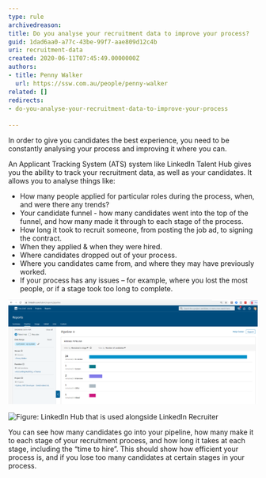 ```yaml
---
type: rule
archivedreason: 
title: Do you analyse your recruitment data to improve your process?
guid: 1dad6aa0-a77c-43be-99f7-aae809d12c4b
uri: recruitment-data
created: 2020-06-11T07:45:49.0000000Z
authors:
- title: Penny Walker
  url: https://ssw.com.au/people/penny-walker
related: []
redirects: 
- do-you-analyse-your-recruitment-data-to-improve-your-process

---
```


In order to give you candidates the best experience, you need to be constantly analysing your process and improving it where you can.

<!--endintro-->

An Applicant Tracking System (ATS) system like LinkedIn Talent Hub gives you the ability to track your recruitment data, as well as your candidates. It allows you to analyse things like:

* How many people applied for particular roles during the process, when, and were there any trends?
* Your candidate funnel - how many candidates went into the top of the funnel, and how many made it through to each stage of the process.
* How long it took to recruit someone, from posting the job ad, to signing the contract.
* When they applied & when they were hired.
* Where candidates dropped out of your process.
* Where you candidates came from, and where they may have previously worked.
* If your process has any issues – for example, where you lost the most people, or if a stage took too long to complete.

![Figure: A report from LinkedIn Talent Hub showing the how many people remain in each stage of your recruitment process](LinkedInHubReport2.png)

![Figure: LinkedIn Hub that is used alongside LinkedIn Recruiter](LinkedInHubReport1_1710208823176.png)

You can see how many candidates go into your pipeline, how many make it to each stage of your recruitment process, and how long it takes at each stage, including the “time to hire”. This should show how efficient your process is, and if you lose too many candidates at certain stages in your process.
